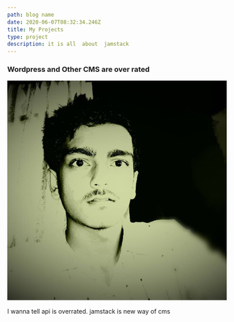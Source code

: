```yaml
---
path: blog name
date: 2020-06-07T08:32:34.246Z
title: My Projects
type: project
description: it is all  about  jamstack
---
```

### Wordpress and Other CMS are over rated

![](../assets/me.jpg)

I wanna tell api is overrated. jamstack is new way of cms
